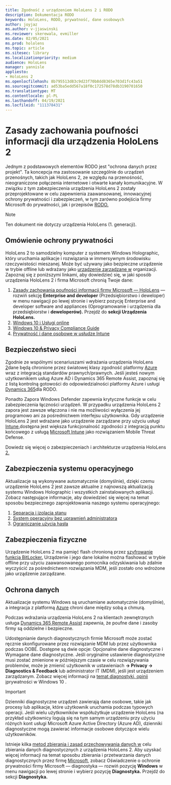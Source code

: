 ```yaml
---
title: Zgodność z urządzeniem HoloLens 2 i RODO
description: Dokumentacja RODO
keywords: HoloLens, RODO, prywatność, dane osobowych
author: joyjaz
ms.author: v-jjaswinski
ms.reviewer: skerewala, evmiller
ms.date: 02/05/2021
ms.prod: hololens
ms.topic: article
ms.sitesec: library
ms.localizationpriority: medium
audience: HoloLens
manager: yannisle
appliesto:
- HoloLens 2
ms.openlocfilehash: 8b795513d83c9d23f70b8dd8365e703d1fc43a51
ms.sourcegitcommit: ad53ba5edd567a18f0c172578d78db3190701650
ms.translationtype: MT
ms.contentlocale: pl-PL
ms.lasthandoff: 04/19/2021
ms.locfileid: "111378431"
---
```

# <a name="hololens-2-privacy-statement"></a>Zasady zachowania poufności informacji dla urządzenia HoloLens 2

Jednym z podstawowych elementów RODO jest "ochrona danych przez projekt". Ta koncepcja ma zastosowanie szczególnie do urządzeń przenośnych, takich jak HoloLens 2, ze względu na przenośność, nieograniczone połączenia internetowe i otwarte kanały komunikacyjne. W związku z tym zabezpieczenia urządzenia [](https://docs.microsoft.com/hololens/security-architecture) HoloLens 2 zostały przeprojektowane w celu zapewnienia zaawansowanej, innowacyjnej ochrony prywatności i zabezpieczeń, w tym zarówno podejścia firmy Microsoft do prywatności, jak i przepisów [RODO.](https://privacy.microsoft.com/)

 >[!NOTE]
> Ten dokument nie dotyczy urządzenia HoloLens (1. generacji).

## <a name="privacy-overview"></a>Omówienie ochrony prywatności

HoloLens 2 to samodzielny komputer z systemem Windows Holographic, który uruchamia aplikacje i rozwiązania w immersywnym środowisku rzeczywistości mieszanej. Może być używany jako bezpieczne urządzenie w trybie offline lub wdrażany jako [urządzenie zarządzane w](https://docs.microsoft.com/mem/intune/fundamentals/windows-holographic-for-business) organizacji. Zapoznaj się z poniższymi linkami, aby dowiedzieć się, w jaki sposób urządzenia HoloLens 2 i firma Microsoft chronią Twoje dane:
1. [Zasady zachowania poufności informacji firmy Microsoft — HoloLens](https://privacy.microsoft.com/privacystatement) — rozwiń sekcję **Enterprise and developer** (Przedsiębiorstwo i deweloper) w menu nawigacji po lewej stronie i wybierz pozycję Enterprise and developer software and appliances (Oprogramowanie i urządzenia dla przedsiębiorstw i **deweloperów).** Przejdź do **sekcji Urządzenia HoloLens.**
2.  [Windows 10 i Usługi online](https://privacy.microsoft.com/windows10privacy)
3.  [Windows 10 & Privacy Compliance Guide](https://docs.microsoft.com/windows/privacy/windows-10-and-privacy-compliance)
4.  [Prywatność i dane osobowe w usłudze Intune](https://docs.microsoft.com/mem/intune/protect/privacy-personal-data)

## <a name="network-security"></a>Bezpieczeństwo sieci
Zgodnie ze wspólnymi scenariuszami wdrażania urządzenia HoloLens [2](https://docs.microsoft.com/hololens/common-scenarios)dane będą chronione przez światowej klasy zgodność platformy [Azure](https://docs.microsoft.com/azure/compliance/) wraz z integracją standardów prawnych/prawnych. Jeśli jesteś nowym użytkownikiem usług Azure AD i Dynamics 365 Remote Assist, zapoznaj się z listą kontrolną gotowości do odpowiedzialności platformy Azure i usługi [Dynamics 365](https://docs.microsoft.com/compliance/regulatory/gdpr-arc-azure-dynamics)dla RODO.

Ponadto Zapora Windows Defender zapewnia krytyczne funkcje w celu zabezpieczenia łączności urządzeń. W przypadku urządzenia HoloLens 2 zapora jest zawsze włączona i nie ma możliwości wyłączenia jej programowo ani za pośrednictwem interfejsu użytkownika. Gdy urządzenie HoloLens 2 jest wdrażane jako urządzenie zarządzane przy użyciu usługi [Intune,](https://docs.microsoft.com/mem/intune/protect/device-compliance-get-started)dostępna jest większa funkcjonalność zgodności z integracją punktu końcowego z usługą [Microsoft Intune](https://docs.microsoft.com/mem/intune/protect/advanced-threat-protection) jako rozwiązaniem Mobile Threat Defense. 

Dowiedz się więcej o zabezpieczeniach i architekturze urządzenia HoloLens [2.](https://docs.microsoft.com/hololens/security-architecture)

## <a name="os-security"></a>Zabezpieczenia systemu operacyjnego
Aktualizacje są wykonywane automatycznie (domyślnie), dzięki czemu urządzenie HoloLens 2 jest zawsze aktualne z najnowszą aktualizacją systemu Windows Holographic i wszystkich zainstalowanych aplikacji. Zobacz następujące informacje, aby dowiedzieć się więcej na temat sposobu bezpiecznego zaprojektowania naszego systemu operacyjnego:
1. [Separacja i izolacja stanu](https://docs.microsoft.com/hololens/security-state-separation-isolation)
1. [System operacyjny bez uprawnień administratora](https://docs.microsoft.com/hololens/security-adminless-os)
1. [Ograniczanie użycia hasła](https://docs.microsoft.com/hololens/security-limiting-password-use)

## <a name="physical-security"></a>Zabezpieczenia fizyczne
Urządzenie HoloLens 2 ma pamięć flash chronioną przez [szyfrowanie funkcją BitLocker.](https://docs.microsoft.com/hololens/security-encryption-data-protection) Urządzenie i jego dane lokalne można flashować [](https://www.microsoft.com/p/advanced-recovery-companion/9p74z35sfrs8#activetab=pivot:overviewtab) w trybie offline przy użyciu zaawansowanego pomocnika odzyskiwania lub zdalnie wyczyścić za pośrednictwem rozwiązania MDM, jeśli zostało ono wdrożone jako urządzenie zarządzane.

## <a name="data-protection"></a>Ochrona danych
Aktualizacje systemu Windows są uruchamiane automatycznie (domyślnie), a integracja z platformą [Azure](https://docs.microsoft.com/hololens/security-encryption-data-protection#Azure-integration) chroni dane między sobą a chmurą. 

Podczas wdrażania urządzenia HoloLens 2 na klientach zewnętrznych usługa [Dynamics 365 Remote Assist](https://docs.microsoft.com/hololens/hololens2-deployment-guide) zapewnia, że poufne dane i zasoby firmy są oddzielne i bezpieczne. 

Udostępnianie danych diagnostycznych firmie Microsoft może zostać ręcznie skonfigurowane przez rozwiązanie MDM lub przez użytkownika podczas OOBE. Dostępne są dwie opcje: Opcjonalne dane diagnostyczne i Wymagane dane diagnostyczne. Jeśli oryginalne ustawienie diagnostyczne musi zostać zmienione w późniejszym czasie w celu rozwiązywania problemów, może je zmienić użytkownik w ustawieniach **-> Privacy -> Diagnostics & Feedback** lub administrator IT (MDM), jeśli jest urządzeniem zarządzanym. Zobacz więcej informacji na [temat diagnostyki, opinii i](https://support.microsoft.com/windows/diagnostics-feedback-and-privacy-in-windows-10-28808a2b-a31b-dd73-dcd3-4559a5199319)prywatności w Windows 10 .

> [!Important]
> Dzienniki diagnostyczne urządzeń zawierają dane osobowe, takie jak procesy lub aplikacje, które użytkownik uruchamia podczas typowych operacji. Jeśli wielu użytkowników współużytkuje urządzenie HoloLens (na przykład użytkownicy logują się na tym samym urządzeniu przy użyciu różnych kont usługi Microsoft Azure Active Directory (Azure AD), dzienniki diagnostyczne mogą zawierać informacje osobowe dotyczące wielu użytkowników.

 

Istnieje kilka [metod zbierania i zasad przechowywania danych w](https://docs.microsoft.com/hololens/hololens-diagnostic-logs) celu zbierania danych diagnostycznych z urządzenia HoloLens 2.  Aby uzyskać więcej informacji na temat sposobu zbierania i przetwarzania danych diagnostycznych przez firmę [Microsoft,](https://privacy.microsoft.com/privacystatement) zobacz Oświadczenie o ochronie prywatności firmy Microsoft — diagnostyka — rozwiń pozycję **Windows** w menu nawigacji po lewej stronie i wybierz pozycję **Diagnostyka.** Przejdź do sekcji **Diagnostyka.**
